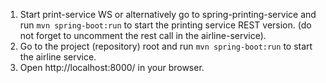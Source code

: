1. Start print-service WS or alternatively go to spring-printing-service and run `mvn spring-boot:run` to start the printing service REST version. (do not forget to uncomment the rest call in the airline-service).
2. Go to the project (repository) root and run `mvn spring-boot:run` to start the airline service.
3. Open http://localhost:8000/ in your browser.

